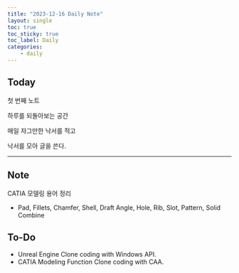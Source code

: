 ```yaml
---
title: "2023-12-16 Daily Note"
layout: single
toc: true
toc_sticky: true
toc_label: Daily
categories:
    - daily
---
```


## Today

첫 번째 노트

하루를 되돌아보는 공간

매일 자그만한 낙서를 적고

낙서를 모아 글을 쓴다.

---

## Note

CATIA 모델링 용어 정리
- Pad, Fillets, Chamfer, Shell, Draft Angle, Hole, Rib, Slot, Pattern, Solid Combine


  


## To-Do

- Unreal Engine Clone coding with Windows API.
- CATIA Modeling Function Clone coding with CAA. 